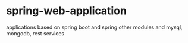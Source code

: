 # spring-web-application
applications based on spring boot and spring other modules and mysql, mongodb, rest services
